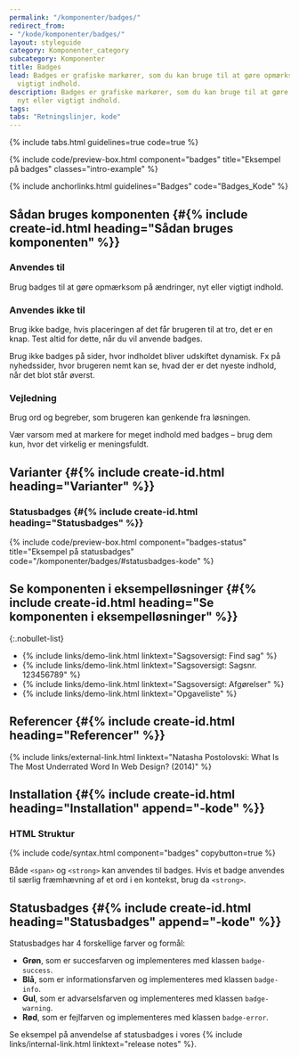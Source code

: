 ```yaml
---
permalink: "/komponenter/badges/"
redirect_from:
- "/kode/komponenter/badges/"
layout: styleguide
category: Komponenter_category
subcategory: Komponenter
title: Badges
lead: Badges er grafiske markører, som du kan bruge til at gøre opmærksom på nyt eller
  vigtigt indhold.
description: Badges er grafiske markører, som du kan bruge til at gøre opmærksom på
  nyt eller vigtigt indhold.
tags: 
tabs: "Retningslinjer, kode"
---
```


{% include tabs.html guidelines=true code=true %}

{% include code/preview-box.html component="badges" title="Eksempel på badges" classes="intro-example" %}

{% include anchorlinks.html guidelines="Badges" code="Badges_Kode" %}

<!--split-->

## Sådan bruges komponenten {#{% include create-id.html heading="Sådan bruges komponenten" %}}

### Anvendes til

Brug badges til at gøre opmærksom på ændringer, nyt eller vigtigt indhold.

### Anvendes ikke til

Brug ikke badge, hvis placeringen af det får brugeren til at tro, det er en knap. Test altid for dette, når du vil anvende badges.

Brug ikke badges på sider, hvor indholdet bliver udskiftet dynamisk. Fx på nyhedssider, hvor brugeren nemt kan se, hvad der er det nyeste indhold, når det blot står øverst.

### Vejledning

Brug ord og begreber, som brugeren kan genkende fra løsningen.

Vær varsom med at markere for meget indhold med badges – brug dem kun, hvor det virkelig er meningsfuldt.

## Varianter {#{% include create-id.html heading="Varianter" %}}

### Statusbadges {#{% include create-id.html heading="Statusbadges" %}}

{% include code/preview-box.html component="badges-status" title="Eksempel på statusbadges" code="/komponenter/badges/#statusbadges-kode" %}

## Se komponenten i eksempelløsninger {#{% include create-id.html heading="Se komponenten i eksempelløsninger" %}}

{:.nobullet-list}
- {% include links/demo-link.html linktext="Sagsoversigt: Find sag" %}
- {% include links/demo-link.html linktext="Sagsoversigt: Sagsnr. 123456789" %}
- {% include links/demo-link.html linktext="Sagsoversigt: Afgørelser" %}
- {% include links/demo-link.html linktext="Opgaveliste" %}

## Referencer {#{% include create-id.html heading="Referencer" %}}

{% include links/external-link.html linktext="Natasha Postolovski: What Is The Most Underrated Word In Web Design? (2014)" %}

<!--split-->

## Installation {#{% include create-id.html heading="Installation" append="-kode" %}}

### HTML Struktur

{% include code/syntax.html component="badges" copybutton=true %}

Både `<span>` og `<strong>` kan anvendes til badges. Hvis et badge anvendes til særlig fræmhævning af et ord i en kontekst, brug da `<strong>`.

## Statusbadges {#{% include create-id.html heading="Statusbadges" append="-kode" %}}

Statusbadges har 4 forskellige farver og formål:

- <strong class="badge badge-small badge-success">Grøn</strong>, som er succesfarven og implementeres med klassen `badge-success`.
- <strong class="badge badge-small badge-info">Blå</strong>, som er informationsfarven og implementeres med klassen `badge-info`.
- <strong class="badge badge-small badge-warning">Gul</strong>, som er advarselsfarven og implementeres med klassen `badge-warning`.
- <strong class="badge badge-small badge-error">Rød</strong>, som er fejlfarven og implementeres med klassen `badge-error`.

Se eksempel på anvendelse af statusbadges i vores {% include links/internal-link.html linktext="release notes" %}.
